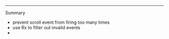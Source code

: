 ---
Summary
* prevent scroll event from firing too many times
* use Rx to filter out invalid events
* 
